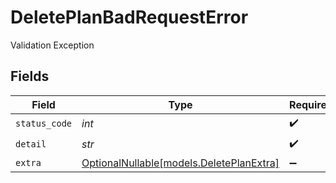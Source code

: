 # DeletePlanBadRequestError

Validation Exception


## Fields

| Field                                                                    | Type                                                                     | Required                                                                 | Description                                                              |
| ------------------------------------------------------------------------ | ------------------------------------------------------------------------ | ------------------------------------------------------------------------ | ------------------------------------------------------------------------ |
| `status_code`                                                            | *int*                                                                    | :heavy_check_mark:                                                       | N/A                                                                      |
| `detail`                                                                 | *str*                                                                    | :heavy_check_mark:                                                       | N/A                                                                      |
| `extra`                                                                  | [OptionalNullable[models.DeletePlanExtra]](../models/deleteplanextra.md) | :heavy_minus_sign:                                                       | N/A                                                                      |